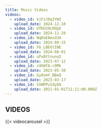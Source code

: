 ```yaml
---
title: Music Videos
videos:
  - video_id: kjFzJ8qIYWI
    upload_date: 2024-12-10
  - video_id: UfKH1HLMdpE
    upload_date: 2024-11-20
  - video_id: NqRaE8mid3A
    upload_date: 2024-09-15
  - video_id: F6_LBEGtINE
    upload_date: 2024-08-01
  - video_id: uPxBttnunoI
    upload_date: 2023-07-12
  - video_id: z4kWfA-c9Mk
    upload_date: 2023-05-30
  - video_id: Gy0omY_BBeQ
    upload_date: 2023-03-17
  - video_id: SSWRPuIdy6Q
    upload_date: 2021-01-01T11:11:00.000Z
---
```


## VIDEOS
{{< videocarousel >}}

